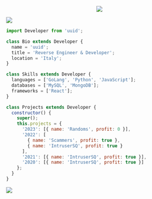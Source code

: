 <p align="center">
  <img src="https://cdn.discordapp.com/attachments/1128460993257799743/1147197245062643712/uuid.gif?ex=653bdcb1&is=652967b1&hm=ffe8dc1340771a5a71e119e188112fd4ff2798628ffc1b65be310842e0a84502&" />
</p>
                                                            <img src="https://komarev.com/ghpvc/?username=imuuid" />

```js
import Developer from 'uuid';

class Bio extends Developer {
  name = 'uuid';
  title = 'Reverse Engineer & Developer';
  location = 'Italy';
}

class Skills extends Developer {
  languages = ['GoLang', 'Python', 'JavaScript'];
  databases = ['MySQL', 'MongoDB'];
  frameworks = ['React'];
}

class Projects extends Developer {
  constructor() {
    super();
    this.projects = {
      '2023': [{ name: 'Randoms', profit: 0 }],
      '2022': [
        { name: 'Scammers', profit: true },
        { name: 'IntruserSQ', profit: true }
      ],
      '2021': [{ name: 'IntruserSQ', profit: true }],
      '2020': [{ name: 'IntruserSQ', profit: true }]
    };
  }
}

```
<img src="https://lanyard-profile-readme.vercel.app/api/1155222146193313893" />

